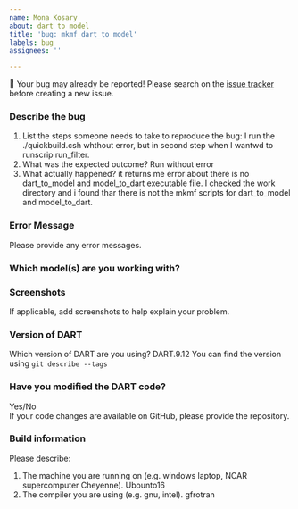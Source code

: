 ```yaml
---
name: Mona Kosary
about: dart to model
title: 'bug: mkmf_dart_to_model'
labels: bug
assignees: ''

---
```


:bug: Your bug may already be reported!
Please search on the [issue tracker](https://github.com/NCAR/DART/issues) before creating a new issue.

### Describe the bug

1. List the steps someone needs to take to reproduce the bug: I run the ./quickbuild.csh whthout error, but in second step when I wantwd to runscrip run_filter. 
2. What was the expected outcome? Run without error
3. What actually happened? it returns me error about there is no  dart_to_model and model_to_dart executable file.  I checked the work directory and i found thar there is not the mkmf scripts for dart_to_model and model_to_dart.

### Error Message  
Please provide any error messages.

### Which model(s) are you working with?

### Screenshots   
If applicable, add screenshots to help explain your problem.

### Version of DART      
Which version of DART are you using? DART.9.12
You can find the version using `git describe --tags`  

### Have you modified the DART code?   
Yes/No  
If your code changes are available on GitHub, please provide the repository.

### Build information
Please describe:  
 1. The machine you are running on (e.g. windows laptop, NCAR supercomputer Cheyenne).   Ubounto16
 2. The compiler you are using (e.g. gnu, intel).  gfrotran
